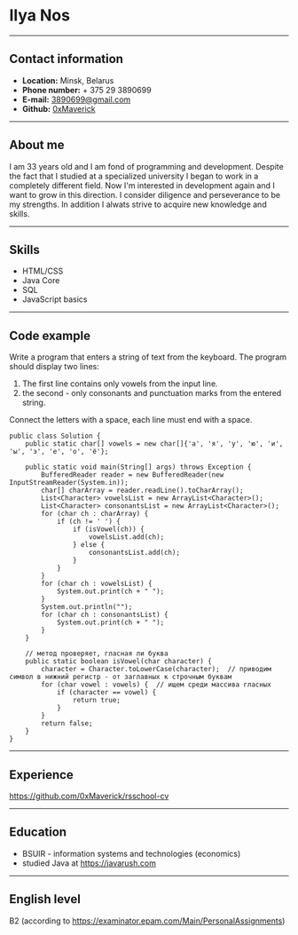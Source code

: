 # Ilya Nos
***
## Contact information
* **Location:** Minsk, Belarus
* **Phone number:** + 375 29 3890699
* **E-mail:** 3890699@gmail.com
* **Github:** [0xMaverick](https://github.com/0xMaverick)
***
## About me
I am 33 years old and I am fond of programming and development. Despite the fact that I studied at a specialized university I began to work in a completely different field. Now I'm interested in development again and I want to grow in this direction. I consider diligence and perseverance to be my strengths. In addition I alwats strive to acquire new knowledge and skills.
***
## Skills
* HTML/CSS
* Java Core
* SQL
* JavaScript basics
***
## Code example
Write a program that enters a string of text from the keyboard.
The program should display two lines:
1. The first line contains only vowels from the input line.
2. the second - only consonants and punctuation marks from the entered string.
   
Connect the letters with a space, each line must end with a space.
```
public class Solution {
    public static char[] vowels = new char[]{'а', 'я', 'у', 'ю', 'и', 'ы', 'э', 'е', 'о', 'ё'};

    public static void main(String[] args) throws Exception {
        BufferedReader reader = new BufferedReader(new InputStreamReader(System.in));
        char[] charArray = reader.readLine().toCharArray();
        List<Character> vowelsList = new ArrayList<Character>();
        List<Character> consonantsList = new ArrayList<Character>();
        for (char ch : charArray) {
            if (ch != ' ') {
                if (isVowel(ch)) {
                    vowelsList.add(ch);
                } else {
                    consonantsList.add(ch);
                }
            }
        }
        for (char ch : vowelsList) {
            System.out.print(ch + " ");
        }
        System.out.println("");
        for (char ch : consonantsList) {
            System.out.print(ch + " ");
        }
    }

    // метод проверяет, гласная ли буква
    public static boolean isVowel(char character) {
        character = Character.toLowerCase(character);  // приводим символ в нижний регистр - от заглавных к строчным буквам
        for (char vowel : vowels) {  // ищем среди массива гласных
            if (character == vowel) {
                return true;
            }
        }
        return false;
    }
}
```
***
## Experience
https://github.com/0xMaverick/rsschool-cv
***
## Education
* BSUIR - information systems and technologies (economics)
* studied Java at https://javarush.com
***
## English level
B2 (according to https://examinator.epam.com/Main/PersonalAssignments)
